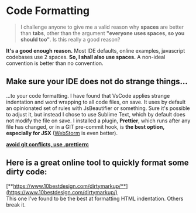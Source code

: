 # Code Formatting

> I challenge anyone to give me a valid reason why **spaces** are better than **tabs**, other than the argument **"everyone uses spaces, so you should too"**. Is this really a good reason?

**It's a good enough reason.** Most IDE defaults, online examples, javascript codebases use 2 spaces. **So, I shall also use spaces.** A non-ideal convention is better than no convention.

## Make sure your IDE does not do strange things...

...to your code formatting. I have found that VsCode applies strange indentation and word wrapping to all code files, on save. It uses by default an opinionated set of rules with JsBeautifier or something. Sure it's possible to adjust it, but instead I chose to use Sublime Text, which by default does not modify the file on save. I installed a plugin, **Prettier**, which runs after any file has changed, or in a GIT pre-commit hook, is **the best option, especially for JSX** \([WebStorm](webstorm/) is even better\).

[**avoid git conflicts, use .prettierrc**](https://prettier.io/docs/en/configuration.html)

## Here is a great online tool to quickly format some dirty code:

[**https://www.10bestdesign.com/dirtymarkup/**](https://www.10bestdesign.com/dirtymarkup/)  
This one I've found to be the best at formatting HTML indentation. Others break it.


